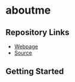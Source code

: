 # aboutme

## Repository Links

- [Webpage](https://github.com/Samanthgourineni/aboutme)
- [Source](https://samanthgourineni.github.io/aboutme)

## Getting Started

